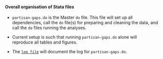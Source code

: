 #### Overall organisation of Stata files
* `partisan-gaps.do` is the Master `do` file. This file will set up all dependencies, call the `do` file(s) for preparing and cleaning the data, and call the `do` files running the analyses. 

* Current setup is such that running `partisan-gaps.do` alone will reproduce all tables and figures.

* The [`log file`](scripts/Stata/logs/partisan-gaps.txt) will document the log for `partisan-gaps.do`.
